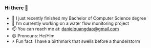 ### Hi there 👋

- 🌱 I just recently finished my Bachelor of Computer Science degree
- 🔭 I’m currently working on a water flow monitoring project 
- 📫 You can reach me at: danielquangdao@gmail.com
- 😄 Pronouns: He/Him
- ⚡ Fun fact: I have a birthmark that swells before a thunderstorm

<!--
**dndao/dndao** is a ✨ _special_ ✨ repository because its `README.md` (this file) appears on your GitHub profile.

Here are some ideas to get you started:

- 🔭 I’m currently working on ...
- 🌱 I’m currently learning ...
- 👯 I’m looking to collaborate on ...
- 🤔 I’m looking for help with ...
- 💬 Ask me about ...
- 📫 How to reach me: ...
- 😄 Pronouns: ...
- ⚡ Fun fact: ...
-->
